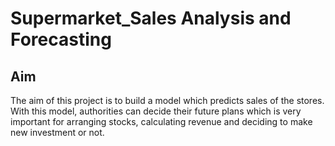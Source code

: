 # Supermarket_Sales Analysis and Forecasting
## Aim
The aim of this project is to build a model which predicts sales of the stores. With this model, authorities can decide their future plans which is very important for arranging stocks, calculating revenue and deciding to make new investment or not.
